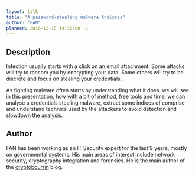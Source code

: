 ```yaml
---
layout: talk
title: "A password-stealing malware Analysis"
author: "FAN"
planned: 2016-12-15 19:30:00 +1
---
```


## Description

Infection usually starts with a click on an email attachment. Some attacks will
try to ransom you by encrypting your data. Some others will try to be discrete
and focus on stealing your credentials.

As fighting malware often starts by understanding what it does, we will see in
this presentation, how with a bit of method, free tools and time, we can analyse
a credentials stealing malware, extract some indices of comprise and understand
technics used by the attackers to avoid detection and slowdown the analysis.

## Author

FAN has been working as an IT Security expert for the last 9 years, mostly on
governmental systems. His main areas of interest include network security,
cryptography integration and forensics. He is the main author of the
[cryptobourrin](https://cryptobourrin.wordpress.com) blog.

